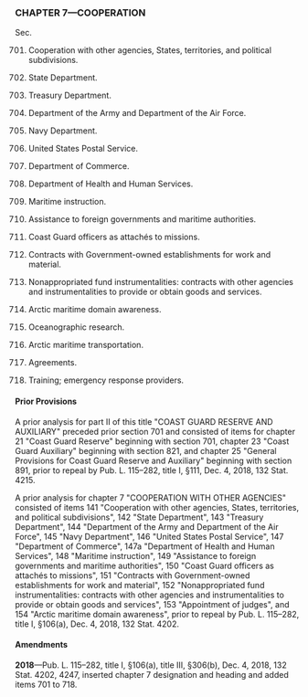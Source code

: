 ### **CHAPTER 7—COOPERATION** ###

Sec.

701. Cooperation with other agencies, States, territories, and political subdivisions.

702. State Department.

703. Treasury Department.

704. Department of the Army and Department of the Air Force.

705. Navy Department.

706. United States Postal Service.

707. Department of Commerce.

708. Department of Health and Human Services.

709. Maritime instruction.

710. Assistance to foreign governments and maritime authorities.

711. Coast Guard officers as attachés to missions.

712. Contracts with Government-owned establishments for work and material.

713. Nonappropriated fund instrumentalities: contracts with other agencies and instrumentalities to provide or obtain goods and services.

714. Arctic maritime domain awareness.

715. Oceanographic research.

716. Arctic maritime transportation.

717. Agreements.

718. Training; emergency response providers.

#### Prior Provisions ####

A prior analysis for part II of this title "COAST GUARD RESERVE AND AUXILIARY" preceded prior section 701 and consisted of items for chapter 21 "Coast Guard Reserve" beginning with section 701, chapter 23 "Coast Guard Auxiliary" beginning with section 821, and chapter 25 "General Provisions for Coast Guard Reserve and Auxiliary" beginning with section 891, prior to repeal by Pub. L. 115–282, title I, §111, Dec. 4, 2018, 132 Stat. 4215.

A prior analysis for chapter 7 "COOPERATION WITH OTHER AGENCIES" consisted of items 141 "Cooperation with other agencies, States, territories, and political subdivisions", 142 "State Department", 143 "Treasury Department", 144 "Department of the Army and Department of the Air Force", 145 "Navy Department", 146 "United States Postal Service", 147 "Department of Commerce", 147a "Department of Health and Human Services", 148 "Maritime instruction", 149 "Assistance to foreign governments and maritime authorities", 150 "Coast Guard officers as attachés to missions", 151 "Contracts with Government-owned establishments for work and material", 152 "Nonappropriated fund instrumentalities: contracts with other agencies and instrumentalities to provide or obtain goods and services", 153 "Appointment of judges", and 154 "Arctic maritime domain awareness", prior to repeal by Pub. L. 115–282, title I, §106(a), Dec. 4, 2018, 132 Stat. 4202.

#### Amendments ####

**2018**—Pub. L. 115–282, title I, §106(a), title III, §306(b), Dec. 4, 2018, 132 Stat. 4202, 4247, inserted chapter 7 designation and heading and added items 701 to 718.